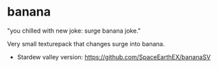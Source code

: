 # banana
"you chilled with new joke: surge banana joke."

Very small texturepack that changes surge into banana.

- Stardew valley version: https://github.com/SpaceEarthEX/bananaSV
